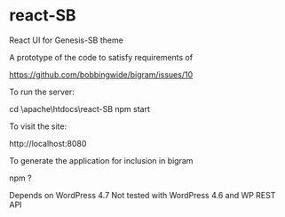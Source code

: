 # react-SB
React UI for Genesis-SB theme

A prototype of the code to satisfy requirements of 

https://github.com/bobbingwide/bigram/issues/10



To run the server:

cd \apache\htdocs\react-SB
npm start


To visit the site:

http://localhost:8080


To generate the application for inclusion in bigram

npm ?


Depends on WordPress 4.7
Not tested with WordPress 4.6 and WP REST API




